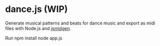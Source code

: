 dance.js (WIP)
========

Generate musical patterns and beats for dance music and export as midi files with Node.js and [jsmidgen](https://github.com/dingram/jsmidgen).

Run 
npm install
node app.js
